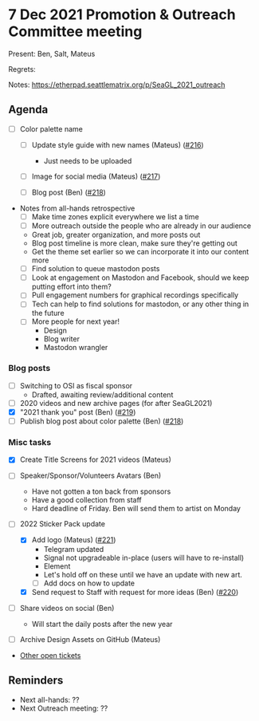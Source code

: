 # 7 Dec 2021 Promotion & Outreach Committee meeting 

Present: Ben, Salt, Mateus

Regrets: 

Notes: https://etherpad.seattlematrix.org/p/SeaGL_2021_outreach 

## Agenda 

- [ ] Color palette name
    - [ ] Update style guide with new names (Mateus) ([#216](https://github.com/SeaGL/organization/issues/216))
        - Just needs to be uploaded
    - [ ] Image for social media (Mateus) ([#217](https://github.com/SeaGL/organization/issues/217))
    - [ ] Blog post (Ben) ([#218](https://github.com/SeaGL/organization/issues/218))


- Notes from all-hands retrospective
    - [ ] Make time zones explicit everywhere we list a time
    - [ ] More outreach outside the people who are already in our audience
    - Great job, greater organization, and more posts out
    - Blog post timeline is more clean, make sure they're getting out
    - Get the theme set earlier so we can incorporate it into our content more
    - [ ] Find solution to queue mastodon posts
    - [ ] Look at engagement on Mastodon and Facebook, should we keep putting effort into them?
    - [ ] Pull engagement numbers for graphical recordings specifically
    - [ ] Tech can help to find solutions for mastodon, or any other thing in the future
    - [ ] More people for next year!
        - Design
        - Blog writer
        - Mastodon wrangler



### Blog posts

- [ ] Switching to OSI as fiscal sponsor
    - Drafted, awaiting review/additional content
- [ ] 2020 videos and new archive pages (for after SeaGL2021)
- [x] "2021 thank you" post (Ben) ([#219](https://github.com/SeaGL/organization/issues/219))
- [ ] Publish blog post about color palette (Ben)  ([#218](https://github.com/SeaGL/organization/issues/218))

### Misc tasks

* [x] Create Title Screens for 2021 videos (Mateus)
* [ ] Speaker/Sponsor/Volunteers Avatars (Ben)
    - Have not gotten a ton back from sponsors
    - Have a good collection from staff
    - Hard deadline of Friday. Ben will send them to artist on Monday

* [ ] 2022 Sticker Pack update
   - [x] Add logo (Mateus) ([#221](https://github.com/SeaGL/organization/issues/221))
       - Telegram updated
       - Signal not upgradeable in-place (users will have to re-install)
       - Element
       - Let's hold off on these until we have an update with new art.
       - [ ] Add docs on how to update
   - [x] Send request to Staff with request for more ideas (Ben) ([#220](https://github.com/SeaGL/organization/issues/220))
* [ ] Share videos on social (Ben)
    - Will start the daily posts after the new year
* [ ] Archive Design Assets on GitHub (Mateus)
* [Other open tickets](https://github.com/SeaGL/organization/issues?q=is%3Aissue+is%3Aopen+label%3AOutreach) 

## Reminders 

* Next all-hands: ??
* Next Outreach meeting: ??

